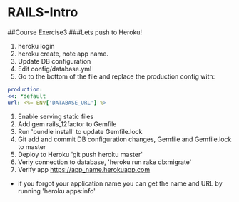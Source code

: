 # RAILS-Intro
##Course Exercise3
###Lets push to Heroku!
1. heroku login
1. heroku create, note app name.
1. Update DB configuration
  1. Edit config/database.yml
  2. Go to the bottom of the file and replace the production config with:
  ```yaml
  production:
  <<: *default
  url: <%= ENV['DATABASE_URL'] %>
  ```
1. Enable serving static files
  1. Add gem rails_12factor to Gemfile
  1. Run 'bundle install' to update Gemfile.lock
1. Git add and commit DB configuration changes, Gemfile and Gemfile.lock to master
1. Deploy to Heroku 'git push heroku master'
2. Veriy connection to database, 'heroku run rake db:migrate'
1. Verify app https://app_name.herokuapp.com
  * if you forgot your application name you can get the name and URL by running 'heroku apps:info'
